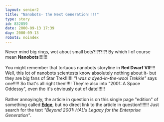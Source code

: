 ```yaml
---
layout: senior2
title: "Nanobots- the Next Generation!!!!"
type: story
id: 832859
date: 2000-09-13 17:39
day: 2000-09-13
robots: noindex
---
```

Never mind big rings, wot about small bots?!?!?!?! By which I of course mean <b>Nanobots</b>!!!!!!!<br/> <br/>You might remember that tortuous nanobots storyline in <b>Red Dwarf VII</b>!!!! Well, this lot of nanobots scientests know absolutely nothing about it- but they are big fans of Star Trek!!!!!! <i>"I was a dyed-in-the-wool Trekkie"</i> says one!!!!! So that's all right then!!!!! They're also into "2001: A Space Oddessy", even tho it's obviously out of date!!!!!! <br/> <br/>Rather annoyingly, the article in question is on this single page "edition" of something called <a href="http://www.edge.org/documents/archive/edge73.html"><b>Edge</b></a>, but no direct link to the article in question!!!!!!! Just search for the text <i>"Beyond 2001: HAL's Legacy for the Enterprise Generation"</i>.
